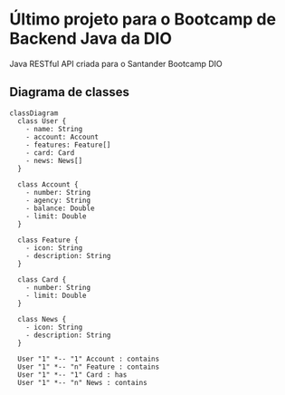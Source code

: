 # Último projeto para o Bootcamp de Backend Java da DIO
Java RESTful API criada para o Santander Bootcamp DIO

## Diagrama de classes

```mermaid
classDiagram
  class User {
    - name: String
    - account: Account
    - features: Feature[]
    - card: Card
    - news: News[]
  }

  class Account {
    - number: String
    - agency: String
    - balance: Double
    - limit: Double
  }

  class Feature {
    - icon: String
    - description: String
  }

  class Card {
    - number: String
    - limit: Double
  }

  class News {
    - icon: String
    - description: String
  }

  User "1" *-- "1" Account : contains
  User "1" *-- "n" Feature : contains
  User "1" *-- "1" Card : has
  User "1" *-- "n" News : contains
```
